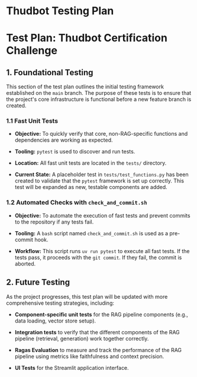 # Thudbot Testing Plan
# Test Plan: Thudbot Certification Challenge

## 1. Foundational Testing

This section of the test plan outlines the initial testing framework established on the `main` branch. The purpose of these tests is to ensure that the project's core infrastructure is functional before a new feature branch is created.

### 1.1 Fast Unit Tests

- **Objective:** To quickly verify that core, non-RAG-specific functions and dependencies are working as expected.
    
- **Tooling:** `pytest` is used to discover and run tests.
    
- **Location:** All fast unit tests are located in the `tests/` directory.
    
- **Current State:** A placeholder test in `tests/test_functions.py` has been created to validate that the `pytest` framework is set up correctly. This test will be expanded as new, testable components are added.
    

### 1.2 Automated Checks with `check_and_commit.sh`

- **Objective:** To automate the execution of fast tests and prevent commits to the repository if any tests fail.
    
- **Tooling:** A `bash` script named `check_and_commit.sh` is used as a pre-commit hook.
    
- **Workflow:** This script runs `uv run pytest` to execute all fast tests. If the tests pass, it proceeds with the `git commit`. If they fail, the commit is aborted.
    

## 2. Future Testing

As the project progresses, this test plan will be updated with more comprehensive testing strategies, including:

- **Component-specific unit tests** for the RAG pipeline components (e.g., data loading, vector store setup).
    
- **Integration tests** to verify that the different components of the RAG pipeline (retrieval, generation) work together correctly.
    
- **Ragas Evaluation** to measure and track the performance of the RAG pipeline using metrics like faithfulness and context precision.
    
- **UI Tests** for the Streamlit application interface.